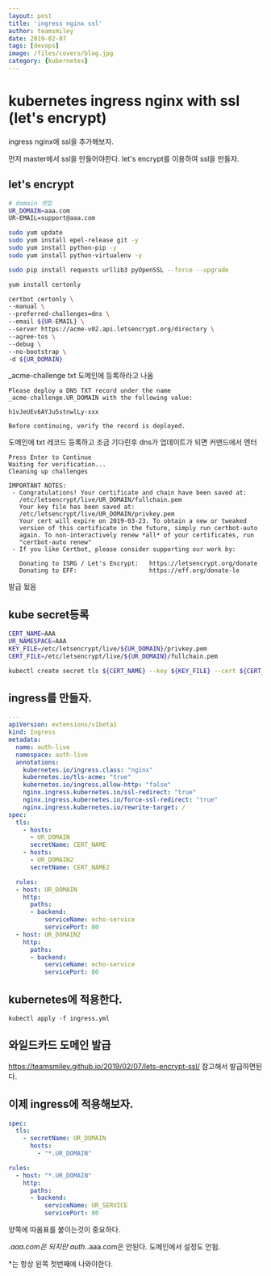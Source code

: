 ```yaml
---
layout: post
title: 'ingress nginx ssl' 
author: teamsmiley
date: 2019-02-07
tags: [devops]
image: /files/covers/blog.jpg
category: {kubernetes}
---
```


# kubernetes ingress nginx with ssl (let's encrypt)

ingress nginx에 ssl을 추가해보자.

먼저 master에서 ssl을 만들어야한다. let's encrypt를 이용하여 ssl을 만들자. 

## let's encrypt 

```bash
# domain 셋업
UR_DOMAIN=aaa.com
UR-EMAIL=support@aaa.com

sudo yum update
sudo yum install epel-release git -y
sudo yum install python-pip -y
sudo yum install python-virtualenv -y

sudo pip install requests urllib3 pyOpenSSL --force --upgrade

yum install certonly

certbot certonly \
--manual \
--preferred-challenges=dns \
--email ${UR-EMAIL} \
--server https://acme-v02.api.letsencrypt.org/directory \
--agree-tos \
--debug \
--no-bootstrap \
-d ${UR_DOMAIN}
```

_acme-challenge txt 도메인에 등록하라고 나옴

```
Please deploy a DNS TXT record under the name
_acme-challenge.UR_DOMAIN with the following value:

h1vJeUEv6AYJu5stnwlLy-xxx

Before continuing, verify the record is deployed.
```

도메인에 txt 레코드 등록하고 조금 기다린후 dns가 업데이트가 되면 커맨드에서 엔터 

```
Press Enter to Continue
Waiting for verification...
Cleaning up challenges

IMPORTANT NOTES:
 - Congratulations! Your certificate and chain have been saved at:
   /etc/letsencrypt/live/UR_DOMAIN/fullchain.pem
   Your key file has been saved at:
   /etc/letsencrypt/live/UR_DOMAIN/privkey.pem
   Your cert will expire on 2019-03-23. To obtain a new or tweaked
   version of this certificate in the future, simply run certbot-auto
   again. To non-interactively renew *all* of your certificates, run
   "certbot-auto renew"
 - If you like Certbot, please consider supporting our work by:

   Donating to ISRG / Let's Encrypt:   https://letsencrypt.org/donate
   Donating to EFF:                    https://eff.org/donate-le
```

발급 됬음 

## kube secret등록

```bash
CERT_NAME=AAA
UR_NAMESPACE=AAA
KEY_FILE=/etc/letsencrypt/live/${UR_DOMAIN}/privkey.pem
CERT_FILE=/etc/letsencrypt/live/${UR_DOMAIN}/fullchain.pem

kubectl create secret tls ${CERT_NAME} --key ${KEY_FILE} --cert ${CERT_FILE} -n ${UR_NAMESPACE} #인그레스 네임 스페이스를 꼭 넣어주자.
```

## ingress를 만들자. 

```yml
---
apiVersion: extensions/v1beta1
kind: Ingress
metadata:
  name: auth-live
  namespace: auth-live
  annotations:
    kubernetes.io/ingress.class: "nginx"
    kubernetes.io/tls-acme: "true"
    kubernetes.io/ingress.allow-http: "false"
    nginx.ingress.kubernetes.io/ssl-redirect: "true"
    nginx.ingress.kubernetes.io/force-ssl-redirect: "true"
    nginx.ingress.kubernetes.io/rewrite-target: /
spec:
  tls:
    - hosts: 
      - UR_DOMAIN
      secretName: CERT_NAME
    - hosts:
      - UR_DOMAIN2
      secretName: CERT_NAME2

  rules:
  - host: UR_DOMAIN
    http:
      paths:
      - backend:
          serviceName: echo-service
          servicePort: 80
  - host: UR_DOMAIN2
    http:
      paths:
      - backend:
          serviceName: echo-service
          servicePort: 80
```

## kubernetes에 적용한다.

``` 
kubectl apply -f ingress.yml
```

## 와일드카드 도메인 발급 

<https://teamsmiley.github.io/2019/02/07/lets-encrypt-ssl/> 참고해서 발급하면된다.

## 이제 ingress에 적용해보자. 

```yml
spec:
  tls:
    - secretName: UR_DOMAIN
      hosts:
        - "*.UR_DOMAIN"

rules:
  - host: "*.UR_DOMAIN"
    http:
      paths:
      - backend:
          serviceName: UR_SERVICE
          servicePort: 80
```

양쪽에 따옴표를 붙이는것이 중요하다.

*.aaa.com은 되지만 auth.*.aaa.com은 안된다.  도메인에서 설정도 안됨.

*는 항상 왼쪽 첫번째에 나와야한다. 






